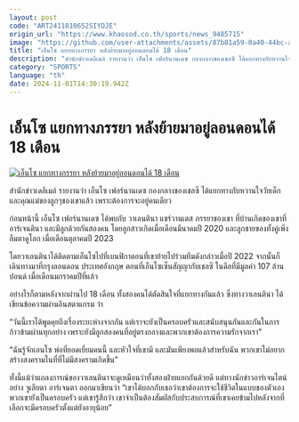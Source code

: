 ```yaml
---
layout: post
code: "ART2411010652SIYDJE"
origin_url: "https://www.khaosod.co.th/sports/news_9485715"
image: "https://github.com/user-attachments/assets/87b81a59-0a40-44bc-aad2-d127d8c51eca"
title: "เอ็นโซ แยกทางภรรยา หลังย้ายมาอยู่ลอนดอนได้ 18 เดือน"
description: "สำนักข่าวเดลีเมล์ รายงานว่า เอ็นโซ เฟอร์นานเดซ กองกลางของเชลซี ได้แยกทางกับหวานใจวัยเด็กและคุณแม่ของลูกๆของเขาแล้ว เพราะต้องการจะอยู่คนเดียว"
category: "SPORTS"
language: "th"
date: 2024-11-01T14:30:19.942Z
---
```


# เอ็นโซ แยกทางภรรยา หลังย้ายมาอยู่ลอนดอนได้ 18 เดือน

[![เอ็นโซ แยกทางภรรยา หลังย้ายมาอยู่ลอนดอนได้ 18 เดือน](https://www.khaosod.co.th/wpapp/uploads/2024/11/enzo.jpg "เอ็นโซ แยกทางภรรยา หลังย้ายมาอยู่ลอนดอนได้ 18 เดือน")](https://www.khaosod.co.th/wpapp/uploads/2024/11/enzo.jpg)

สำนักข่าวเดลีเมล์ รายงานว่า เอ็นโซ เฟอร์นานเดซ กองกลางของเชลซี ได้แยกทางกับหวานใจวัยเด็กและคุณแม่ของลูกๆของเขาแล้ว เพราะต้องการจะอยู่คนเดียว

ก่อนหน้านี้ เอ็นโซ เฟอร์นานเดซ ได้พบกับ วาเลนตินา แชร์วานเตส ภรรยาของเขา ที่บ้านเกิดของเขาที่อาร์เจนตินา และมีลูกด้วยกันสองคน โดยลูกสาวเกิดเมื่อเดือนมีนาคมปี 2020 และลูกชายของทั้งคู่เพิ่งลืมตาดูโลก เมื่อเดือนตุลาคมปี 2023

โดยวาเลนตินาได้ติดตามเอ็นโซไปที่เบนฟิกาตอนที่เขาย้ายไปร่วมทีมดังกล่าวเมื่อปี 2022 จากนั้นก็เดินทางมาที่กรุงลอนดอน ประเทศอังกฤษ ตอนที่เอ็นโซเซ็นสัญญากับเชลซี ในดีลที่มีมูลค่า 107 ล้านปอนด์ เมื่อเดือนมกราคมปีที่แล้ว

อย่างไรก็ตามหลังจากผ่านไป 18 เดือน ทั้งสองคนได้ตัดสินใจที่แยกทางกันแล้ว ซึ่งทางวาเลนตินา ได้เขียนข้อความผ่านอินสตาแกรม ว่า

“วันนี้เราได้พูดคุยถึงเรื่องระยะห่างจากกัน แต่เราจะยังเป็นครอบครัวและสนับสนุนกันและกันในการก้าวข้ามผ่านทุกอย่าง เพราะยังมีลูกสองคนที่อยู่ตรงกลางและพวกเขาต้องการความรักจากเรา”

“ฉันรู้จักเอนโซ พ่อที่ยอดเยี่ยมคนนี้ และหัวใจที่เขามี และมันเพียงพอแล้วสำหรับฉัน พวกเขาไม่อยากสร้างสงครามในที่ที่ไม่มีสงครามเกิดขึ้น”

ทั้งนี้แม้ว่าแถลงการณ์ของวาเลนตินาจะดูเหมือนว่าทั้งสองฝ่ายแยกกันด้วยดี แต่ทางนักข่าวอาร์เจนไตน์อย่าง จูเลียตา อาร์เจนตา ออกมาเขียนว่า “เขาได้บอกกับเธอว่าเขาต้องการจะใช้ชีวิตในแบบของตัวเอง พวกเขายังเป็นครอบครัว แต่เขารู้สึกว่า เขาจำเป็นต้องสัมผัสกับประสบการณ์ที่เขาเคยข้ามไปหลังจากที่เลือกจะมีครอบครัวตั้งแต่ยังอายุน้อย”


